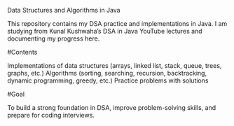 Data Structures and Algorithms in Java

This repository contains my DSA practice and implementations in Java.
I am studying from Kunal Kushwaha’s DSA in Java YouTube lectures and documenting my progress here.

#Contents

Implementations of data structures (arrays, linked list, stack, queue, trees, graphs, etc.)
Algorithms (sorting, searching, recursion, backtracking, dynamic programming, greedy, etc.)
Practice problems with solutions

#Goal

To build a strong foundation in DSA, improve problem-solving skills, and prepare for coding interviews.
